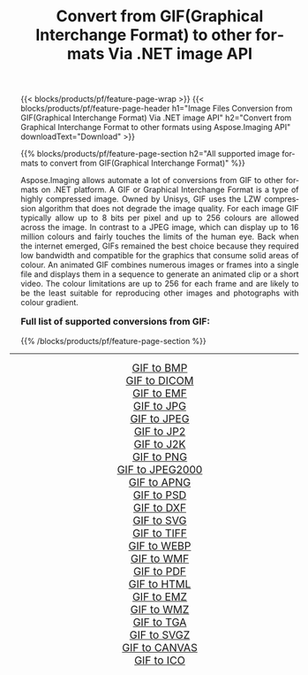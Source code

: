 ﻿---
title: Convert from GIF(Graphical Interchange Format) to other formats Via .NET image API 
weight: 3920
url: /net/conversion/from/gif/ 
lang: en
langdirlevel: 2
locales: zh-hans,ja,it,ru,de,es,fr,nl,id,lt,pl,pt,vi,tr,ko,zh-hant,ar,hi,th,sv,cs,uk,he
description: Using Aspose.Imaging for .NET you can easily convert from GIF(Graphical Interchange Format) to other formats
---

{{< blocks/products/pf/feature-page-wrap >}}
{{< blocks/products/pf/feature-page-header h1="Image Files Conversion from GIF(Graphical Interchange Format) Via .NET image API" h2="Convert from Graphical Interchange Format to other formats using Aspose.Imaging API" downloadText="Download" >}}


{{% blocks/products/pf/feature-page-section  h2="All supported image formats to convert from GIF(Graphical Interchange Format)" %}}
<p align=justify>Aspose.Imaging allows automate a lot of conversions from GIF to other formats on .NET platform. A GIF or Graphical Interchange Format is a type of highly compressed image. Owned by Unisys, GIF uses the LZW compression algorithm that does not degrade the image quality. For each image GIF typically allow up to 8 bits per pixel and up to 256 colours are allowed across the image. In contrast to a JPEG image, which can display up to 16 million colours and fairly touches the limits of the human eye. Back when the internet emerged, GIFs remained the best choice because they required low bandwidth and compatible for the graphics that consume solid areas of colour. An animated GIF combines numerous images or frames into a single file and displays them in a sequence to generate an animated clip or a short video. The colour limitations are up to 256 for each frame and are likely to be the least suitable for reproducing other images and photographs with colour gradient.</p>
<h3 style="margin-top:16px;">
Full list of supported conversions from GIF:
</h3>
{{% /blocks/products/pf/feature-page-section %}}
<div class="container-fluid productfamilypage bg-gray">
    <div class="convertypes bg-gray agp-content section">
        <div class="container">
		<hr style="margin-left:-20px;"/>
		<div class="row other-converters" style="gap: 10px;font-size: 19px;text-align:center;">
		    <div class='col-md-3 other-converter remove-lp remove-rp'><a href="/imaging/net/conversion/gif-to-bmp/" style="padding:15px;">GIF to BMP</a></div><div class='col-md-3 other-converter remove-lp remove-rp'><a href="/imaging/net/conversion/gif-to-dicom/" style="padding:15px;">GIF to DICOM</a></div><div class='col-md-3 other-converter remove-lp remove-rp'><a href="/imaging/net/conversion/gif-to-emf/" style="padding:15px;">GIF to EMF</a></div><div class='col-md-3 other-converter remove-lp remove-rp'><a href="/imaging/net/conversion/gif-to-jpg/" style="padding:15px;">GIF to JPG</a></div><div class='col-md-3 other-converter remove-lp remove-rp'><a href="/imaging/net/conversion/gif-to-jpeg/" style="padding:15px;">GIF to JPEG</a></div><div class='col-md-3 other-converter remove-lp remove-rp'><a href="/imaging/net/conversion/gif-to-jp2/" style="padding:15px;">GIF to JP2</a></div><div class='col-md-3 other-converter remove-lp remove-rp'><a href="/imaging/net/conversion/gif-to-j2k/" style="padding:15px;">GIF to J2K</a></div><div class='col-md-3 other-converter remove-lp remove-rp'><a href="/imaging/net/conversion/gif-to-png/" style="padding:15px;">GIF to PNG</a></div><div class='col-md-3 other-converter remove-lp remove-rp'><a href="/imaging/net/conversion/gif-to-jpeg2000/" style="padding:15px;">GIF to JPEG2000</a></div><div class='col-md-3 other-converter remove-lp remove-rp'><a href="/imaging/net/conversion/gif-to-apng/" style="padding:15px;">GIF to APNG</a></div><div class='col-md-3 other-converter remove-lp remove-rp'><a href="/imaging/net/conversion/gif-to-psd/" style="padding:15px;">GIF to PSD</a></div><div class='col-md-3 other-converter remove-lp remove-rp'><a href="/imaging/net/conversion/gif-to-dxf/" style="padding:15px;">GIF to DXF</a></div><div class='col-md-3 other-converter remove-lp remove-rp'><a href="/imaging/net/conversion/gif-to-svg/" style="padding:15px;">GIF to SVG</a></div><div class='col-md-3 other-converter remove-lp remove-rp'><a href="/imaging/net/conversion/gif-to-tiff/" style="padding:15px;">GIF to TIFF</a></div><div class='col-md-3 other-converter remove-lp remove-rp'><a href="/imaging/net/conversion/gif-to-webp/" style="padding:15px;">GIF to WEBP</a></div><div class='col-md-3 other-converter remove-lp remove-rp'><a href="/imaging/net/conversion/gif-to-wmf/" style="padding:15px;">GIF to WMF</a></div><div class='col-md-3 other-converter remove-lp remove-rp'><a href="/imaging/net/conversion/gif-to-pdf/" style="padding:15px;">GIF to PDF</a></div><div class='col-md-3 other-converter remove-lp remove-rp'><a href="/imaging/net/conversion/gif-to-html/" style="padding:15px;">GIF to HTML</a></div><div class='col-md-3 other-converter remove-lp remove-rp'><a href="/imaging/net/conversion/gif-to-emz/" style="padding:15px;">GIF to EMZ</a></div><div class='col-md-3 other-converter remove-lp remove-rp'><a href="/imaging/net/conversion/gif-to-wmz/" style="padding:15px;">GIF to WMZ</a></div><div class='col-md-3 other-converter remove-lp remove-rp'><a href="/imaging/net/conversion/gif-to-tga/" style="padding:15px;">GIF to TGA</a></div><div class='col-md-3 other-converter remove-lp remove-rp'><a href="/imaging/net/conversion/gif-to-svgz/" style="padding:15px;">GIF to SVGZ</a></div><div class='col-md-3 other-converter remove-lp remove-rp'><a href="/imaging/net/conversion/gif-to-canvas/" style="padding:15px;">GIF to CANVAS</a></div><div class='col-md-3 other-converter remove-lp remove-rp'><a href="/imaging/net/conversion/gif-to-ico/" style="padding:15px;">GIF to ICO</a></div>
                </div>
        </div>
    </div>
</div>
<br/>

